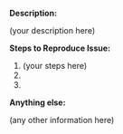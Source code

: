 <!--
 1. IF YOU DON'T FILL OUT THE FOLLOWING INFORMATION WE MIGHT CLOSE YOUR ISSUE WITHOUT INVESTIGATION
 2. SEARCH EXISTING ISSUES FOR AN ANSWER: https://goo.gl/FJDgMr
-->

**Description:**
<!-- (write below this line) -->

(your description here)

**Steps to Reproduce Issue:**
<!--
  Example:

  1. Visit https://site.com/page.
  2. Wait for prompt to appear.
  3. Click Allow.
  4. Observe issue X, Y, and Z.

  (write below this line) -->

1. (your steps here)
2.
3.

**Anything else:**

(any other information here)


<!--
  SEARCH EXISTING ISSUES FOR AN ANSWER: https://goo.gl/FJDgMr
-->
